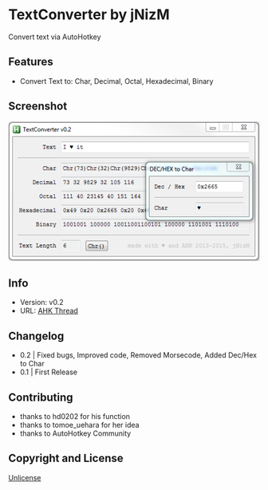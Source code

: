 # TextConverter by jNizM
Convert text via AutoHotkey

  
## Features
* Convert Text to: Char, Decimal, Octal, Hexadecimal, Binary

## Screenshot
![Screenshot](Screenshot.png)


## Info
* Version: v0.2
* URL: [AHK Thread](http://ahkscript.org/boards/viewtopic.php?f=6&t=133)


## Changelog
* 0.2 | Fixed bugs, Improved code, Removed Morsecode, Added Dec/Hex to Char
* 0.1 | First Release


## Contributing
* thanks to hd0202 for his function
* thanks to tomoe_uehara for her idea
* thanks to AutoHotkey Community

  
## Copyright and License
[Unlicense](LICENSE)